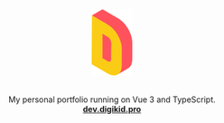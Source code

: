 <div align="center">
  <img src="https://github.com/digikid/dev.digikid.pro/raw/main/logo.svg" alt="dev.digikid.pro" height="117" />
  <br><br>
  <p>My personal portfolio running on Vue 3 and TypeScript.<br><b><a href="https://dev.digikid.pro/">dev.digikid.pro</a></b></p>
</div>

